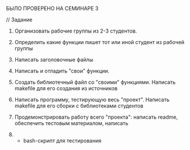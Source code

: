 БЫЛО ПРОВЕРЕНО НА СЕМИНАРЕ 3


// Задание

1. Организовать рабочие группы из 2-3 студентов.

2. Определить какие функции пишет тот или иной студент из рабочей группы

3. Написать заголовочные файлы

4. Написать и отладить "свои" функции.

5. Создать библиотечный файл со "своими" функциями. Написать makefile для
его создания из источников

6. Написать программу, тестирующую весь "проект". Написать makefile для
его сборки с библиотеками студентов

7. Продемонстрировать работу всего "проекта": написать readme, обеспечить
тестовым материалом, написать

8. * bash-скрипт для тестирования
